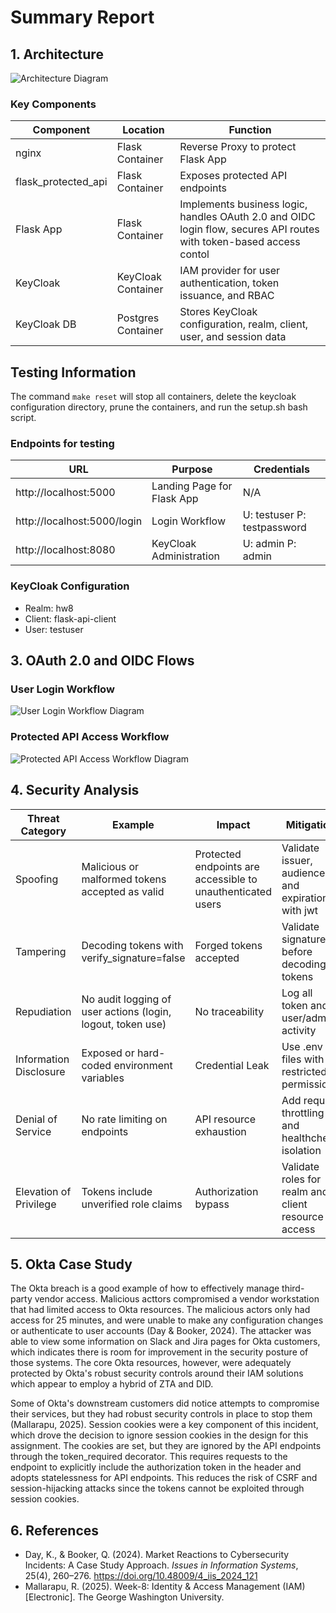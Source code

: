 # Summary Report

## 1. Architecture
![Architecture Diagram](../deliverables/architecture_diagram.png)

### Key Components
| Component | Location | Function |
|-----------|----------|----------|
| nginx | Flask Container | Reverse Proxy to protect Flask App |
| flask_protected_api | Flask Container | Exposes protected API endpoints |
| Flask App | Flask Container | Implements business logic, handles OAuth 2.0 and OIDC login flow, secures API routes with token-based access contol |
| KeyCloak | KeyCloak Container | IAM provider for user authentication, token issuance, and RBAC |
| KeyCloak DB | Postgres Container | Stores KeyCloak configuration, realm, client, user, and session data |

## Testing Information
The command ```make reset``` will stop all containers, delete the keycloak configuration directory, prune the containers, and run the setup.sh bash script.

### Endpoints for testing
| URL | Purpose | Credentials |
|-----|---------|-------------|
| http://localhost:5000 | Landing Page for Flask App | N/A |
| http://localhost:5000/login | Login Workflow | U: testuser P: testpassword |
| http://localhost:8080 | KeyCloak Administration | U: admin P: admin |

### KeyCloak Configuration
* Realm: hw8
* Client: flask-api-client
* User: testuser

## 3. OAuth 2.0 and OIDC Flows

### User Login Workflow
![User Login Workflow Diagram](../deliverables/UserLoginWorkflow.png)

### Protected API Access Workflow
![Protected API Access Workflow Diagram](../deliverables/ProtectedApiAccessWorkflow.png)

## 4. Security Analysis
| Threat Category | Example | Impact | Mitigation |
|----------------|---------|--------|------------|
| Spoofing | Malicious or malformed tokens accepted as valid | Protected endpoints are accessible to unauthenticated users | Validate issuer, audience, and expiration with jwt |
| Tampering | Decoding tokens with verify_signature=false | Forged tokens accepted | Validate signatures before decoding tokens |
| Repudiation | No audit logging of user actions (login, logout, token use) | No traceability | Log all token and user/admin activity |
| Information Disclosure | Exposed or hard-coded environment variables | Credential Leak | Use .env files with restricted permissions |
| Denial of Service | No rate limiting on endpoints | API resource exhaustion | Add request throttling and healthcheck isolation |
| Elevation of Privilege | Tokens include unverified role claims | Authorization bypass | Validate roles for realm and client resource access |

## 5. Okta Case Study
The Okta breach is a good example of how to effectively manage third-party vendor access. Malicious acttors compromised a vendor workstation that had limited access to Okta resources. The malicious actors only had access for 25 minutes, and were unable to make any configuration changes or authenticate to user accounts (Day & Booker, 2024). The attacker was able to view some information on Slack and Jira pages for Okta customers, which indicates there is room for improvement in the security posture of those systems. The core Okta resources, however, were adequately protected by Okta's robust security controls around their IAM solutions which appear to employ a hybrid of ZTA and DID.

Some of Okta's downstream customers did notice attempts to compromise their services, but they had robust security controls in place to stop them (Mallarapu, 2025). Session cookies were a key component of this incident, which drove the decision to ignore session cookies in the design for this assignment. The cookies are set, but they are ignored by the API endpoints through the token_required decorator. This requires requests to the endpoint to explicitly include the authorization token in the header and adopts statelessness for API endpoints. This reduces the risk of CSRF and session-hijacking attacks since the tokens cannot be exploited through session cookies. 

## 6. References
* Day, K., & Booker, Q. (2024). Market Reactions to Cybersecurity Incidents: A Case Study Approach. *Issues in Information Systems*, 25(4), 260–276. https://doi.org/10.48009/4_iis_2024_121
* Mallarapu, R. (2025). Week-8: Identity & Access Management (IAM) [Electronic]. The George Washington
University.